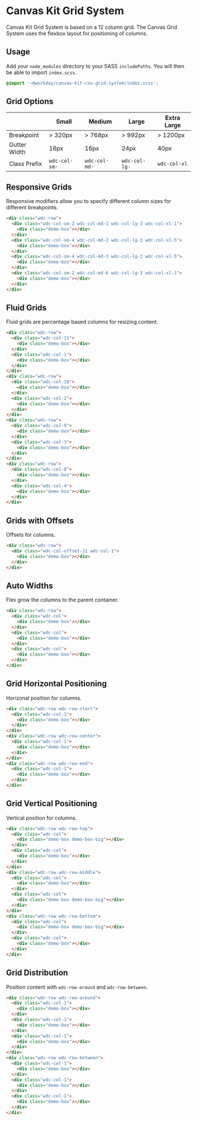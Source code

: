 # Canvas Kit Grid System

Canvas Kit Grid System is based on a 12 column grid. The Canvas Grid System uses the flexbox layout
for positioning of columns.

## Usage

Add your `node_modules` directory to your SASS `includePaths`. You will then be able to import
`index.scss`.

```scss
@import '~@workday/canvas-kit-css-grid-system/index.scss';
```

## Grid Options

|              | Small         | Medium        | Large         | Extra Large  |
| ------------ | ------------- | ------------- | ------------- | ------------ |
| Breakpoint   | > 320px       | > 768px       | > 992px       | > 1200px     |
| Gutter Width | 16px          | 16px          | 24px          | 40px         |
| Class Prefix | `wdc-col-sm-` | `wdc-col-md-` | `wdc-col-lg-` | `wdc-col-xl` |

## Responsive Grids

Responsive modifiers allow you to specify different column sizes for different breakpoints.

```html
<div class="wdc-row">
  <div class="wdc-col-sm-2 wdc-col-md-1 wdc-col-lg-3 wdc-col-xl-1">
    <div class="demo-box"></div>
  </div>
  <div class="wdc-col-sm-4 wdc-col-md-2 wdc-col-lg-3 wdc-col-xl-5">
    <div class="demo-box"></div>
  </div>
  <div class="wdc-col-sm-4 wdc-col-md-3 wdc-col-lg-3 wdc-col-xl-5">
    <div class="demo-box"></div>
  </div>
  <div class="wdc-col-sm-2 wdc-col-md-6 wdc-col-lg-3 wdc-col-xl-1">
    <div class="demo-box"></div>
  </div>
</div>
```

## Fluid Grids

Fluid grids are percentage based columns for resizing content.

```html
<div class="wdc-row">
  <div class="wdc-col-11">
    <div class="demo-box"></div>
  </div>
  <div class="wdc-col-1">
    <div class="demo-box"></div>
  </div>
</div>
<div class="wdc-row">
  <div class="wdc-col-10">
    <div class="demo-box"></div>
  </div>
  <div class="wdc-col-2">
    <div class="demo-box"></div>
  </div>
</div>
<div class="wdc-row">
  <div class="wdc-col-9">
    <div class="demo-box"></div>
  </div>
  <div class="wdc-col-3">
    <div class="demo-box"></div>
  </div>
</div>
<div class="wdc-row">
  <div class="wdc-col-8">
    <div class="demo-box"></div>
  </div>
  <div class="wdc-col-4">
    <div class="demo-box"></div>
  </div>
</div>
```

## Grids with Offsets

Offsets for columns.

```html
<div class="wdc-row">
  <div class="wdc-col-offset-11 wdc-col-1">
    <div class="demo-box"></div>
  </div>
</div>
```

## Auto Widths

Flex grow the columns to the parent container.

```html
<div class="wdc-row">
  <div class="wdc-col">
    <div class="demo-box"></div>
  </div>
  <div class="wdc-col">
    <div class="demo-box"></div>
  </div>
  <div class="wdc-col">
    <div class="demo-box"></div>
  </div>
</div>
```

## Grid Horizontal Positioning

Horizonal position for columns.

```html
<div class="wdc-row wdc-row-start">
  <div class="wdc-col-1">
    <div class="demo-box"></div>
  </div>
</div>
<div class="wdc-row wdc-row-center">
  <div class="wdc-col-1">
    <div class="demo-box"></div>
  </div>
</div>
<div class="wdc-row wdc-row-end">
  <div class="wdc-col-1">
    <div class="demo-box"></div>
  </div>
</div>
```

## Grid Vertical Positioning

Vertical position for columns.

```html
<div class="wdc-row wdc-row-top">
  <div class="wdc-col">
    <div class="demo-box demo-box-big"></div>
  </div>
  <div class="wdc-col">
    <div class="demo-box"></div>
  </div>
</div>
<div class="wdc-row wdc-row-middle">
  <div class="wdc-col">
    <div class="demo-box"></div>
  </div>
  <div class="wdc-col">
    <div class="demo-box demo-box-big"></div>
  </div>
</div>
<div class="wdc-row wdc-row-bottom">
  <div class="wdc-col">
    <div class="demo-box demo-box-big"></div>
  </div>
  <div class="wdc-col">
    <div class="demo-box"></div>
  </div>
</div>
```

## Grid Distribution

Position content with `wdc-row-around` and `wdc-row-between`.

```html
<div class="wdc-row wdc-row-around">
  <div class="wdc-col-1">
    <div class="demo-box"></div>
  </div>
  <div class="wdc-col-1">
    <div class="demo-box"></div>
  </div>
  <div class="wdc-col-1">
    <div class="demo-box"></div>
  </div>
</div>
<div class="wdc-row wdc-row-between">
  <div class="wdc-col-1">
    <div class="demo-box"></div>
  </div>
  <div class="wdc-col-1">
    <div class="demo-box"></div>
  </div>
  <div class="wdc-col-1">
    <div class="demo-box"></div>
  </div>
</div>
```
